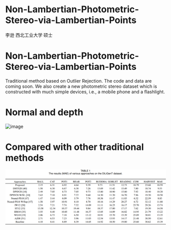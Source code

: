 # Non-Lambertian-Photometric-Stereo-via-Lambertian-Points
李逊 西北工业大学 硕士
# Non-Lambertian-Photometric-Stereo-via-Lambertian-Points
Traditional method based on Outlier Rejection. The code and data are coming soon.
We also create a new photometric stereo dataset which is constructed with much simple devices, i.e., a mobile phone and a flashlight. 
# Normal and depth
![image](normal_depth.png)
# Compared with other traditional methods
![image](result1.png)
